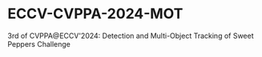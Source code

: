 # ECCV-CVPPA-2024-MOT
3rd of CVPPA@ECCV'2024: Detection and Multi-Object Tracking of Sweet Peppers Challenge
